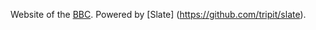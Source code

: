 Website of the [BBC](https://github.com/bitrix-expert/bbc). Powered by [Slate] (https://github.com/tripit/slate).